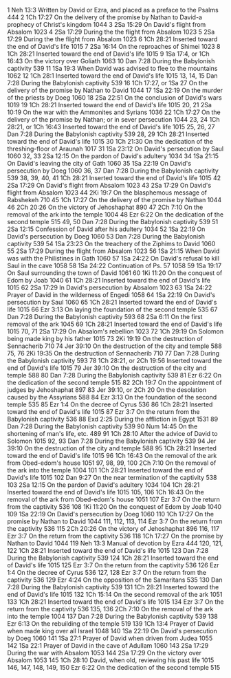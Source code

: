 
 1
 Neh 13:3
Written by David or Ezra, and placed as a preface to the Psalms
 444
 2
 1Ch 17:27
On the delivery of the promise by Nathan to David-a prophecy of Christ's kingdom
 1044
 3
 2Sa 15:29
On David's flight from Absalom
 1023
 4
 2Sa 17:29
During the the flight from Absalom
 1023
 5
 2Sa 17:29
During the the flight from Absalom
 1023
 6
 1Ch 28:21
Inserted toward the end of David's life
 1015
 7
 2Sa 16:14
On the reproaches of Shimei
 1023
 8
 1Ch 28:21
Inserted toward the end of David's life
 1015
 9
 1Sa 17:4, or 1Ch 16:43
On the victory over Goliath
 1063
 10
 Dan 7:28
During the Babylonish captivity
 539
 11
 1Sa 19:3
When David was advised to flee to the mountains
 1062
 12
 1Ch 28:1
Inserted toward the end of David's life
 1015
 13, 14, 15
 Dan 7:28
During the Babylonish captivity
 539
 16
 1Ch 17:27, or 1Sa 27
On the delivery of the promise by Nathan to David
 1044
 17
 1Sa 22:19
On the murder of the priests by Doeg
 1060
 18
 2Sa 22:51
On the conclusion of David's wars
 1019
 19
 1Ch 28:21
Inserted toward the end of David's life
 1015
 20, 21
 2Sa 10:19
On the war with the Ammonites and Syrians
 1036
 22
 1Ch 17:27
On the delivery of the promise by Nathan; or in sever persecution
 1044
 23, 24
 1Ch 28:21, or 1Ch 16:43
Inserted toward the end of David's life
 1015
 25, 26, 27
 Dan 7:28
During the Babylonish captivity
 539
 28, 29
 1Ch 28:21
Inserted toward the end of David's life
 1015
 30
 1Ch 21:30
On the dedication of the threshing-floor of Araunah
 1017
 31
 1Sa 23:12
On David's persecution by Saul
 1060
 32, 33
 2Sa 12:15
On the pardon of David's adultery
 1034
 34
 1Sa 21:15
On David's leaving the city of Gath
 1060
 35
 1Sa 22:19
On David's persecution by Doeg
 1060
 36, 37
 Dan 7:28
During the Babylonish captivity
 539
 38, 39, 40, 41
 1Ch 28:21
Inserted toward the end of David's life
 1015
 42
 2Sa 17:29
On David's flight from Absalom
 1023
 43
 2Sa 17:29
On David's flight from Absalom
 1023
 44
 2Ki 19:7
On the blasphemous message of Rabshekeh
 710
 45
 1Ch 17:27
On the delivery of the promise by Nathan
 1044
 46
 2Ch 20:26
On the victory of Jehoshaphat
 890
 47
 2Ch 7:10
On the removal of the ark into the temple
 1004
 48
 Ezr 6:22
On the dedication of the second temple
 515
 49, 50
 Dan 7:28
During the Babylonish captivity
 539
 51
 2Sa 12:15
Confession of David after his adultery
 1034
 52
 1Sa 22:19
On David's persecution by Doeg
 1060
 53
 Dan 7:28
During the Babylonish captivity
 539
 54
 1Sa 23:23
On the treachery of the Ziphims to David
 1060
 55
 2Sa 17:29
During the flight from Absalom
 1023
 56
 1Sa 21:15
When David was with the Philistines in Gath
 1060
 57
 1Sa 24:22
On David's refusal to kill Saul in the cave
 1058
 58
 1Sa 24:22
Continuation of Ps. 57
 1058
 59
 1Sa 19:17
On Saul surrounding the town of David
 1061
 60
 1Ki 11:20
On the conquest of Edom by Joab
 1040
 61
 1Ch 28:21
Inserted toward the end of David's life
 1015
 62
 2Sa 17:29
In David's persecution by Absalom
 1023
 63
 1Sa 24:22
Prayer of David in the wilderness of Engedi
 1058
 64
 1Sa 22:19
On David's persecution by Saul
 1060
 65
 1Ch 28:21
Inserted toward the end of David's life
 1015
 66
 Ezr 3:13
On laying the foundation of the second temple
 535
 67
 Dan 7:28
During the Babylonish captivity
 593
 68
 2Sa 6:11
On the first removal of the ark
 1045
 69
 1Ch 28:21
Inserted toward the end of David's life
 1015
 70, 71
 2Sa 17:29
On Absalom's rebellion
 1023
 72
 1Ch 29:19
On Solomon being made king by his father
 1015
 73
 2Ki 19:19
On the destruction of Sennacherib
 710
 74
 Jer 39:10
On the destruction of the city and temple
 588
 75, 76
 2Ki 19:35
On the destruction of Sennacherib
 710
 77
 Dan 7:28
During the Babylonish captivity
 593
 78
1Ch 28:21, or 2Ch 19:56
Inserted toward the end of David's life
 1015
 79
 Jer 39:10
On the destruction of the city and temple
 588
 80
 Dan 7:28
During the Babylonish captivity
 539
 81
 Ezr 6:22
On the dedication of the second temple
 515
 82
 2Ch 19:7
On the appointment of judges by Jehoshaphat
 897
 83
 Jer 39:10, or 2Ch 20
On the desolation caused by the Assyrians
 588
 84
 Ezr 3:13
On the foundation of the second temple
 535
 85
 Ezr 1:4
On the decree of Cyrus
 536
 86
 1Ch 28:21
Inserted toward the end of David's life
 1015
 87
 Ezr 3:7
On the return from the Babylonish captivity
 536
 88
 Exd 2:25
During the affliction in Egypt
 1531
 89
 Dan 7:28
During the Babylonish captivity
 539
 90
 Num 14:45
On the shortening of man's life, etc.
 489
 91
 1Ch 28:10
After the advice of David to Solomon
 1015
 92, 93
 Dan 7:28
During the Babylonish captivity
 539
 94
 Jer 39:10
On the destruction of the city and temple
 588
 95
 1Ch 28:21
Inserted toward the end of David's life
 1015
 96
 1Ch 16:43
On the removal of the ark from Obed-edom's house
 1051
 97, 98, 99, 100
 2Ch 7:10
On the removal of the ark into the temple
 1004
 101
 1Ch 28:21
Inserted toward the end of David's life
 1015
 102
 Dan 9:27
On the near termination of the captivity
 538
 103
 2Sa 12:15
On the pardon of David's adultery
 1034
 104
 1Ch 28:21
Inserted toward the end of David's life
 1015
 105, 106
 1Ch 16:43
On the removal of the ark from Obed-edom's house
 1051
 107
 Ezr 3:7
On the return from the captivity
 536
 108
 1Ki 11:20
On the conquest of Edom by Joab
 1040
 109
 1Sa 22:19
On David's persecution by Doeg
 1060
 110
 1Ch 17:27
On the promise by Nathan to David
 1044
 111, 112, 113, 114
 Ezr 3:7
On the return from the captivity
 536
 115
 2Ch 20:26
On the victory of Jehoshaphat
 896
 116, 117
 Ezr 3:7
On the return from the captivity
 536
 118
 1Ch 17:27
On the promise by Nathan to David
 1044
 119
 Neh 13:3
Manual of devotion by Ezra
 444
 120, 121, 122
 1Ch 28:21
Inserted toward the end of David's life
 1015
 123
 Dan 7:28
During the Babylonish captivity
 539
 124
 1Ch 28:21
Inserted toward the end of David's life
 1015
 125
 Ezr 3:7
On the return from the captivity
 536
 126
 Ezr 1:4
On the decree of Cyrus
 536
 127, 128
 Ezr 3:7
On the return from the captivity
 536
 129
 Ezr 4:24
On the opposition of the Samaritans
 535
 130
 Dan 7:28
During the Babylonish captivity
 539
 131
 1Ch 28:21
Inserted toward the end of David's life
 1015
 132
 1Ch 15:14
On the second removal of the ark
 1051
 133
 1Ch 28:21
Inserted toward the end of David's life
 1015
 134
 Ezr 3:7
On the return from the captivity
 536
 135, 136
 2Ch 7:10
On the removal of the ark into the temple
 1004
 137
 Dan 7:28
During the Babylonish captivity
 539
 138
 Ezr 6:13
On the rebuilding of the temple
 519
 139
 1Ch 13:4
Prayer of David when made king over all Israel
 1048
 140
 1Sa 22:19
On David's persecution by Doeg
 1060
 141
 1Sa 27:1
Prayer of David when driven from Judea
 1055
 142
 1Sa 22:1
Prayer of David in the cave of Adullam
 1060
 143
 2Sa 17:29
During the war with Absalom
 1053
 144
 2Sa 17:29
On the victory over Absalom
 1053
 145
 1Ch 28:10
David, when old, reviewing his past life
 1015
 146, 147, 148, 149, 150
 Ezr 6:22
On the dedication of the second temple
 515
